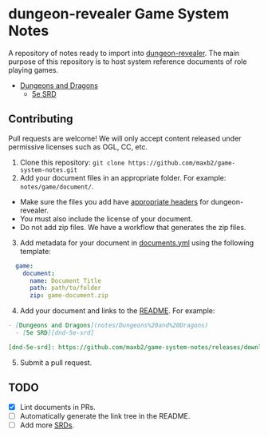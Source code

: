 # dungeon-revealer Game System Notes

A repository of notes ready to import into [dungeon-revealer](https://github.com/dungeon-revealer/dungeon-revealer/). The main purpose of this repository is to host system reference documents of role playing games.



- [Dungeons and Dragons](notes/Dungeons%20and%20Dragons)
  - [5e SRD][dnd-5e-srd]


## Contributing

Pull requests are welcome! We will only accept content released under permissive licenses such as OGL, CC, etc.

1. Clone this repository: `git clone https://github.com/maxb2/game-system-notes.git`
2. Add your document files in an appropriate folder. For example: `notes/game/document/`.
  - Make sure the files you add have [appropriate headers](https://github.com/dungeon-revealer/dungeon-revealer/wiki/Notes#importing-notes) for dungeon-revealer.
  - You must also include the license of your document.
  - Do not add zip files. We have a workflow that generates the zip files.
3. Add metadata for your document in [documents.yml](documents.yml) using the following template:
```YAML
  game:
    document:
      name: Document Title
      path: path/to/folder
      zip: game-document.zip
```
4. Add your document and links to the [README](README.md). For example:

```Markdown
- [Dungeons and Dragons](notes/Dungeons%20and%20Dragons)
  - [5e SRD][dnd-5e-srd]

[dnd-5e-srd]: https://github.com/maxb2/game-system-notes/releases/download/v0.1.0/dnd-5e-srd.zip
```
5. Submit a pull request.


## TODO

- [x] Lint documents in PRs.
- [ ] Automatically generate the link tree in the README.
- [ ] Add more [SRDs](https://www.dicegeeks.com/rpg-srds/).

[dnd-5e-srd]: https://github.com/maxb2/game-system-notes/releases/download/v0.1.0/dnd-5e-srd.zip
